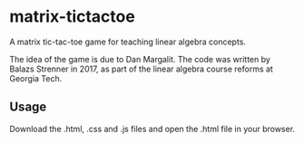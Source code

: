 # matrix-tictactoe
A matrix tic-tac-toe game for teaching linear algebra concepts.

The idea of the game is due to Dan Margalit. The code was written by Balazs Strenner in 2017, as part of the linear algebra course reforms at Georgia Tech.

## Usage
Download the .html, .css and .js files and open the .html file in your browser.
